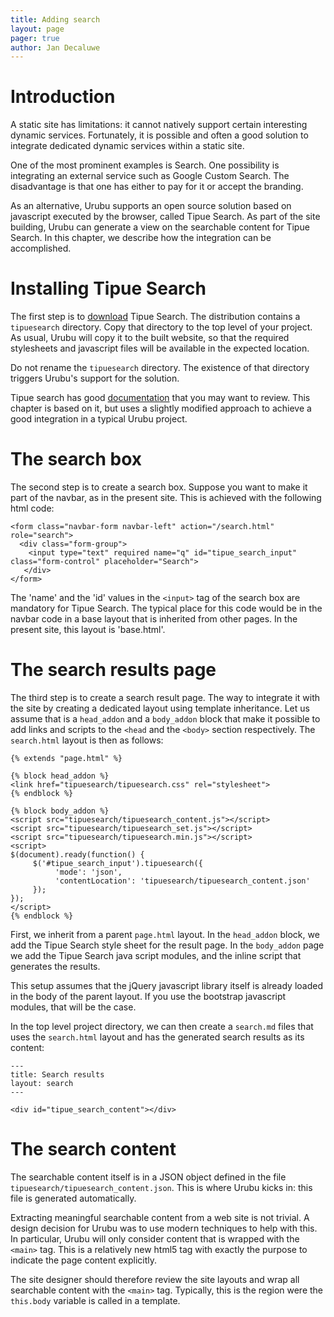 ```yaml
---
title: Adding search 
layout: page 
pager: true
author: Jan Decaluwe
---
```


Introduction
============

A static site has limitations: it cannot natively support certain interesting
dynamic services. Fortunately, it is possible and often a good solution to
integrate dedicated dynamic services within a static site.

One of the most prominent examples is Search. One possibility is integrating an
external service such as Google Custom Search. The disadvantage is that one has
either to pay for it or accept the branding.  

As an alternative, Urubu supports an open source solution based on
javascript executed by the browser, called Tipue Search. As part
of the site building, Urubu can generate a view on the searchable
content for Tipue Search. In this chapter, we describe how the
integration can be accomplished.  

Installing Tipue Search
=======================

The first step is to [download][1] Tipue Search.  The distribution contains a
`tipuesearch` directory. Copy that directory to the top level of your project.
As usual, Urubu will copy it to the built website, so that the required
stylesheets and javascript files will be available in the expected location.

Do not rename the `tipuesearch` directory. The existence of that
directory triggers Urubu's support for the solution. 

Tipue search has good [documentation][2] that you may want to review.
This chapter is based on it, but uses a slightly modified approach
to achieve a good integration in a typical Urubu project. 

The search box
==============

The second step is to create a search box. Suppose you want to
make it part of the navbar, as in the present site. This is
achieved with the following html code: 

```
<form class="navbar-form navbar-left" action="/search.html" role="search">
  <div class="form-group">
    <input type="text" required name="q" id="tipue_search_input" class="form-control" placeholder="Search"> 
   </div>
</form>
```

The 'name' and the 'id' values in the `<input>` tag of the search box are
mandatory for Tipue Search.  The typical place for this code would be in the
navbar code in a base layout that is inherited from other pages. In the present
site, this layout is 'base.html'.


The search results page
=======================

The third step is to create a search result page. The way to integrate it with
the site by creating a dedicated layout using template inheritance.  Let us
assume that is a `head_addon` and a `body_addon` block that make it possible to
add links and scripts to the `<head` and the `<body>` section respectively. The
`search.html` layout is then as follows:  

```
{% extends "page.html" %}

{% block head_addon %}
<link href="tipuesearch/tipuesearch.css" rel="stylesheet">
{% endblock %}

{% block body_addon %}
<script src="tipuesearch/tipuesearch_content.js"></script>
<script src="tipuesearch/tipuesearch_set.js"></script>
<script src="tipuesearch/tipuesearch.min.js"></script>
<script>
$(document).ready(function() {
     $('#tipue_search_input').tipuesearch({
          'mode': 'json',
          'contentLocation': 'tipuesearch/tipuesearch_content.json' 
     });
});
</script>
{% endblock %}
```

First, we inherit from a parent `page.html` layout. In the `head_addon` block,
we add the Tipue Search style sheet for the result page. In the `body_addon`
page we add the Tipue Search java script modules, and the inline script that
generates the results. 

This setup assumes that the jQuery javascript library itself is already loaded
in the body of the parent layout. If you use the bootstrap javascript modules,
that will be the case.

In the top level project directory, we can then create a `search.md` files that
uses the `search.html` layout and has the generated search results as its
content:

```
---
title: Search results
layout: search
---

<div id="tipue_search_content"></div>

```

The search content
==================

The searchable content itself is in a JSON object defined in the file
`tipuesearch/tipuesearch_content.json`.  This is where Urubu kicks in: this
file is generated automatically. 

Extracting meaningful searchable content from a web site is not trivial. A
design decision for Urubu was to use modern techniques to help with this. In
particular, Urubu will only consider content that is wrapped with the `<main>`
tag. This is a relatively new html5 tag with exactly the purpose to indicate
the page content explicitly.

The site designer should therefore review the site layouts and wrap all
searchable content with the `<main>` tag. Typically, this is the region were
the `this.body` variable is called in a template.


[1]: http://www.tipue.com/search/
[2]: http://www.tipue.com/search/docs/
